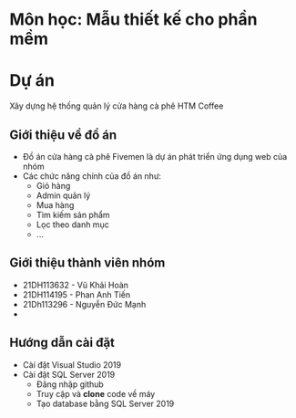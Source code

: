 # Môn học: Mẫu thiết kế cho phần mềm

# Dự án
Xây dựng hệ thống quản lý cửa hàng cà phê HTM Coffee

## Giới thiệu về đồ án
- Đồ án cửa hàng cà phê Fivemen là dự án phát triển ứng dụng web của nhóm
- Các chức năng chính của đồ án như:
	- Giỏ hàng
	- Admin quản lý
	- Mua hàng
	- Tìm kiếm sản phẩm
	- Lọc theo danh mục
	- ...
## Giới thiệu thành viên nhóm
- 21DH113632 - Vũ Khải Hoàn
- 21DH114195 - Phan Anh Tiến
- 21Dh113296 - Nguyễn Đức Mạnh
- 
## Hướng dẫn cài đặt
- Cài đặt Visual Studio 2019
- Cài đặt SQL Server 2019
  - Đăng nhập github
  - Truy cập  và __clone__ code về máy
  - Tạo database bằng SQL Server 2019

